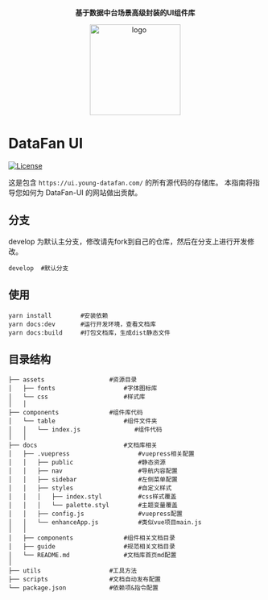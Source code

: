 <p align="center">
  <strong>基于数据中台场景高级封装的UI组件库</strong>
</p>

<p align="center">
  <a href="https://vuepress.vuejs.org/" target="_blank">
    <img width="180" src="https://ui.young-datafan.com/logo.png" alt="logo">
  </a>
</p>


# DataFan UI

[![License](https://img.shields.io/badge/license-Apache%202-4EB1BA.svg)](https://www.apache.org/licenses/LICENSE-2.0.html)

这是包含 `https://ui.young-datafan.com/` 的所有源代码的存储库。
本指南将指导您如何为 DataFan-UI 的网站做出贡献。


## 分支
develop 为默认主分支，修改请先fork到自己的仓库，然后在分支上进行开发修改。
```
develop  #默认分支
```

## 使用

```
yarn install        #安装依赖
yarn docs:dev       #运行开发环境，查看文档库
yarn docs:build     #打包文档库，生成dist静态文件
```

## 目录结构
```
├── assets                  #资源目录  
│   ├── fonts                   #字体图标库
│   └── css                     #样式库
│   │ 
├── components              #组件库代码
│   └── table                   #组件文件夹
│   │   └── index.js               #组件代码
│   │ 
├── docs                        #文档库相关
│   ├── .vuepress                   #vuepress相关配置
│   │   ├── public                  #静态资源
│   │   ├── nav                     #导航内容配置
│   │   ├── sidebar                 #左侧菜单配置
│   │   ├── styles                  #自定义样式
│   │   │   ├── index.styl          #css样式覆盖
│   │   │   └── palette.styl        #主题变量覆盖
│   │   ├── config.js               #vuepress配置
│   │   └── enhanceApp.js           #类似vue项目main.js
│   │ 
│   ├── components              #组件相关文档目录
│   ├── guide                   #规范相关文档目录
│   └── README.md               #文档库首页md配置
│ 
├── utils                   #工具方法
├── scripts                 #文档自动发布配置
└── package.json            #依赖项&指令配置

```
